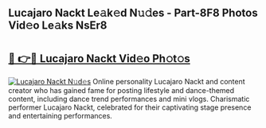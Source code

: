 ## Lucajaro Nackt Le𝚊k𝚎d N𝚞𝚍es - Part-8F8 Photos Vid𝚎o Le𝚊ks NsEr8

# <h2><a href="http://fb360o9.evod.top/?m=Lucajaro+Nackt">🔗 👉🔴 Lucajaro Nackt Vid𝚎o Ph𝚘t𝚘s</a></h2>

[![Lucajaro Nackt N𝚞d𝚎s](https://i.imgur.com/8V9OHl7.gif)](http://fb360o9.evod.top/?m=Lucajaro+Nackt)
Online personality Lucajaro Nackt and content creator who has gained fame for posting lifestyle and dance-themed content, including dance trend performances and mini vlogs. Charismatic performer Lucajaro Nackt, celebrated for their captivating stage presence and entertaining performances. 
